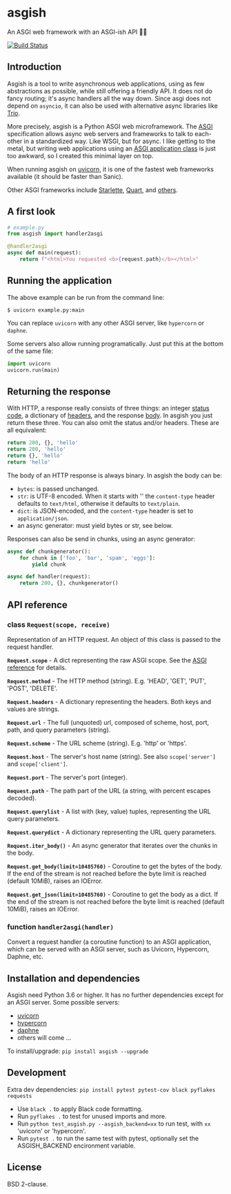# asgish
An ASGI web framework with an ASGI-ish API 🐍🤘

[![Build Status](https://api.travis-ci.org/almarklein/asgish.svg)](https://travis-ci.org/almarklein/asgish)


## Introduction

Asgish is a tool to write asynchronous web applications, using as few
abstractions as possible, while still offering a friendly API. It does not
do fancy routing; it's async handlers all the way down. Since asgi does not
depend on `asyncio`, it can also be used with alternative async
libraries like [Trio](https://github.com/python-trio/trio).

More precisely, asgish is a Python ASGI web microframework.
The [ASGI](https://asgi.readthedocs.io) specification allows async web
servers and frameworks to talk to each-other in a standardized way.
Like WSGI, but for async.
I like getting to the metal, but writing web applications using
an [ASGI application class](https://asgi.readthedocs.io/en/latest/specs/main.html#applications)
is just too awkward, so I created this minimal layer on top.

When running asgish on [uvicorn](https://github.com/encode/uvicorn),
it is one of the fastest web frameworks available (it should be faster than Sanic).

Other ASGI frameworks include [Starlette](https://github.com/encode/starlette), [Quart](https://github.com/pgjones/quart),
and [others](https://asgi.readthedocs.io/en/latest/implementations.html#application-frameworks).


## A first look

```py
# example.py
from asgish import handler2asgi

@handler2asgi
async def main(request):
    return f"<html>You requested <b>{request.path}</b></html>"
```

## Running the application

The above example can be run from the command line:
```
$ uvicorn example.py:main
```

You can replace `uvicorn` with any other ASGI server, like `hypercorn` or `daphne`.

Some servers also allow running programatically. Just put this at the bottom of
the same file:

```py
import uvicorn
uvicorn.run(main)

```

## Returning the response

With HTTP, a response really consists of three things: an integer
[status code](https://en.wikipedia.org/wiki/List_of_HTTP_status_codes),
a dictionary of [headers](https://en.wikipedia.org/wiki/List_of_HTTP_header_fields),
and the response [body](https://en.wikipedia.org/wiki/HTTP_message_body).
In asgish you just return these three. You can also
omit the status and/or headers. These are all equivalent:
    
```py
return 200, {}, 'hello'
return 200, 'hello'
return {}, 'hello'
return 'hello'
```

The body of an HTTP response is always binary. In asgish the body can be:
    
* `bytes`: is passed unchanged.
* `str`: is UTF-8 encoded. When it starts with '<!DOCTYPE ' or '<html>' the
  `content-type` header defaults to `text/html`, otherwise it defaults to `text/plain`.
* `dict`: is JSON-encoded, and the `content-type` header is set to `application/json`.
* an async generator: must yield bytes or str,  see below.

Responses can also be send in chunks, using an async generator:
```py
async def chunkgenerator():
    for chunk in ['foo', 'bar', 'spam', 'eggs']:
        yield chunk

async def handler(request):
    return 200, {}, chunkgenerator()
```


## API reference

<!-- begin docs -->
### class ``Request(scope, receive)``

Representation of an HTTP request. An object of this class is
passed to the request handler.

**``Request.scope``** - A dict representing the raw ASGI scope. See the
[ASGI reference](https://asgi.readthedocs.io/en/latest/specs/www.html#connection-scope)
for details.

**``Request.method``** - The HTTP method (string). E.g. 'HEAD', 'GET', 'PUT', 'POST', 'DELETE'.

**``Request.headers``** - A dictionary representing the headers. Both keys and values are strings.

**``Request.url``** - The full (unquoted) url, composed of scheme, host, port,
path, and query parameters (string).

**``Request.scheme``** - The URL scheme (string). E.g. 'http' or 'https'.

**``Request.host``** - The server's host name (string).
See also ``scope['server']`` and ``scope['client']``.

**``Request.port``** - The server's port (integer).

**``Request.path``** - The path part of the URL (a string, with percent escapes decoded).

**``Request.querylist``** - A list with (key, value) tuples, representing the URL query parameters.

**``Request.querydict``** - A dictionary representing the URL query parameters.

**``Request.iter_body()``** - An async generator that iterates over the chunks in the body.

**``Request.get_body(limit=10485760)``** - Coroutine to get the bytes of the body.
If the end of the stream is not reached before the byte limit
is reached (default 10MiB), raises an IOError.

**``Request.get_json(limit=10485760)``** - Coroutine to get the body as a dict.
If the end of the stream is not reached before the byte limit
is reached (default 10MiB), raises an IOError.

### function ``handler2asgi(handler)``

Convert a request handler (a coroutine function) to an ASGI
application, which can be served with an ASGI server, such as
Uvicorn, Hypercorn, Daphne, etc.
<!-- end docs -->


## Installation and dependencies

Asgish need Python 3.6 or higher. It has no further dependencies except for
an ASGI server. Some possible servers:
    
* [uvicorn](https://github.com/encode/uvicorn)
* [hypercorn](https://gitlab.com/pgjones/hypercorn)
* [daphne](https://github.com/django/daphne)
* others will come ...

To install/upgrade: `pip install asgish --upgrade`


## Development

Extra dev dependencies: `pip install pytest pytest-cov black pyflakes requests`

* Use `black .` to apply Black code formatting.
* Run `pyflakes .` to test for unused imports and more.
* Run `python test_asgish.py --asgish_backend=xx` to run test, with `xx` 'uvicorn' or 'hypercorn'.
* Run `pytest .` to run the same test with pytest, optionally set the ASGISH_BACKEND encironment variable.


## License

BSD 2-clause.
